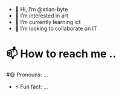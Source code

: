 - 👋 Hi, I’m @xtian-byte
- 👀 I’m interested in art
- 🌱 I’m currently learning ict
- 💞️ I’m looking to collaborate on IT
# 📫 How to reach me ..
#😄 Pronouns: ...
- ⚡ Fun fact: ...

<!---
xtian-byte/xtian-byte is a ✨ special ✨ repository because its `README.md` (this file) appears on your GitHub profile.
You can click the Preview link to take a look at your changes.
--->
